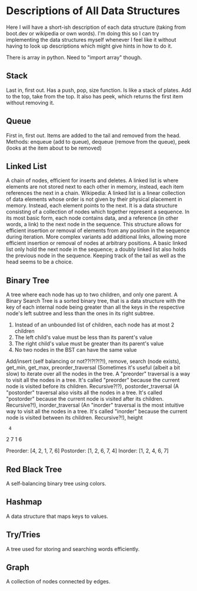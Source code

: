# Descriptions of All Data Structures

Here I will have a short-ish description of each data structure (taking from boot.dev or wikipedia or own words). I'm doing this so I can try implementing the data structures myself whenever I feel like it without having to look up descriptions which might give hints in how to do it.

There is array in python. Need to "import array" though.

## Stack
Last in, first out.
Has a push, pop, size function. Is like a stack of plates. Add to the top, take from the top.
It also has peek, which returns the first item without removing it.

## Queue
First in, first out.
Items are added to the tail and removed from the head.
Methods: enqueue (add to queue), dequeue (remove from the queue), peek (looks at the item about to be removed)

## Linked List
A chain of nodes, efficient for inserts and deletes.
A linked list is where elements are not stored next to each other in memory, instead, each item references the next in a chain.
Wikipedia: A linked list is a linear collection of data elements whose order is not given by their physical placement in memory. Instead, each element points to the next. It is a data structure consisting of a collection of nodes which together represent a sequence. In its most basic form, each node contains data, and a reference (in other words, a link) to the next node in the sequence. This structure allows for efficient insertion or removal of elements from any position in the sequence during iteration. More complex variants add additional links, allowing more efficient insertion or removal of nodes at arbitrary positions.
A basic linked list only hold the next node in the sequence; a doubly linked list also holds the previous node in the sequence. Keeping track of the tail as well as the head seems to be a choice.

## Binary Tree
A tree where each node has up to two children, and only one parent. A Binary Search Tree is a sorted binary tree, that is a data structure with the key of each internal node being greater than all the keys in the respective node's left subtree and less than the ones in its right subtree. 

1. Instead of an unbounded list of children, each node has at most 2 children
2. The left child's value must be less than its parent's value
3. The right child's value must be greater than its parent's value
4. No two nodes in the BST can have the same value

Add/insert (self balancing or not??!?!?!?!), remove, search (node exists), get_min, get_max, preorder_traversal (Sometimes it's useful (albeit a bit slow) to iterate over all the nodes in the tree. A "preorder" traversal is a way to visit all the nodes in a tree. It's called "preorder" because the current node is visited before its children. Recursive?!?), postorder_traversal (A "postorder" traversal also visits all the nodes in a tree. It's called "postorder" because the current node is visited after its children. Recursive?!), inorder_traversal (An "inorder" traversal is the most intuitive way to visit all the nodes in a tree. It's called "inorder" because the current node is visited between its children. Recursive?!), height

     4
 2       7
1       6

Preorder: [4, 2, 1, 7, 6]
Postorder: [1, 2, 6, 7, 4]
Inorder: [1, 2, 4, 6, 7]

## Red Black Tree
A self-balancing binary tree using colors.

## Hashmap
A data structure that maps keys to values.

## Try/Tries
A tree used for storing and searching words efficiently.

## Graph
A collection of nodes connected by edges.
